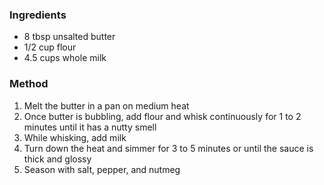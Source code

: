 ### Ingredients
- 8 tbsp unsalted butter
- 1/2 cup flour
- 4.5 cups whole milk

### Method
1. Melt the butter in a pan on medium heat
2. Once butter is bubbling, add flour and whisk continuously for 1 to 2 minutes until it has a nutty smell
3. While whisking, add milk
4. Turn down the heat and simmer for 3 to 5 minutes or until the sauce is thick and glossy
5. Season with salt, pepper, and nutmeg
